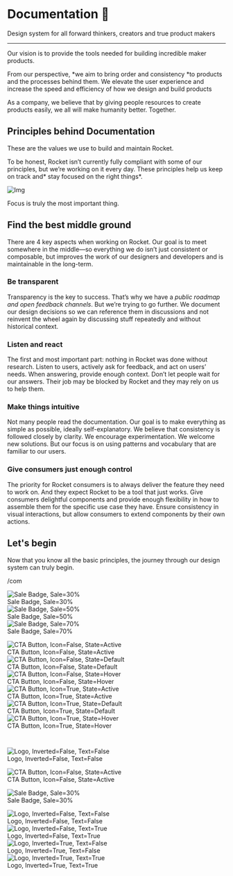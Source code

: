 
# Documentation 🚀

Design system for all forward thinkers, creators and true product makers

---

Our vision is to provide the tools needed for building incredible maker products.

From our perspective, *we aim to bring order and consistency *to products and the processes behind them. We elevate the user experience and increase the speed and efficiency of how we design and build products

As a company, we believe that by giving people resources to create products easily, we all will make humanity better. Together.

## Principles behind Documentation

These are the values we use to build and maintain Rocket.

To be honest, Rocket isn’t currently fully compliant with some of our principles, but we’re working on it every day. These principles help us keep on track and* stay focused on the right things*.

![Img](https://studio-assets.supernova.io/design-systems/14533/9289758a-6300-472a-bbc6-a57098081abf.jpeg)

Focus is truly the most important thing.

## Find the best middle ground

There are 4 key aspects when working on Rocket. Our goal is to meet somewhere in the middle—so everything we do isn’t just consistent or composable, but improves the work of our designers and developers and is maintainable in the long-term.

### Be transparent

Transparency is the key to success. That’s why we have a *public roadmap and open feedback channels*. But we’re trying to go further. We document our design decisions so we can reference them in discussions and not reinvent the wheel again by discussing stuff repeatedly and without historical context.

### Listen and react

The first and most important part: nothing in Rocket was done without research. Listen to users, actively ask for feedback, and act on users’ needs. When answering, provide enough context. Don’t let people wait for our answers. Their job may be blocked by Rocket and they may rely on us to help them.

### Make things intuitive

Not many people read the documentation. Our goal is to make everything as simple as possible, ideally self-explanatory. We believe that consistency is followed closely by clarity. We encourage experimentation. We welcome new solutions. But our focus is on using patterns and vocabulary that are familiar to our users.

### Give consumers just enough control

The priority for Rocket consumers is to always deliver the feature they need to work on. And they expect Rocket to be a tool that just works. Give consumers delightful components and provide enough flexibility in how to assemble them for the specific use case they have. Ensure consistency in visual interactions, but allow consumers to extend components by their own actions.

## Let's begin

Now that you know all the basic principles, the journey through our design system can truly begin.

/com

  
![Sale Badge, Sale=30%](https://studio-assets.supernova.io/design-systems/14533/f3f5b240-3e6b-4d99-9cb8-6b8816fd62fb.png)  
Sale Badge, Sale=30%  
![Sale Badge, Sale=50%](https://studio-assets.supernova.io/design-systems/14533/fea599a9-05fb-4b84-838a-f350fd279b99.png)  
Sale Badge, Sale=50%  
![Sale Badge, Sale=70%](https://studio-assets.supernova.io/design-systems/14533/7880864f-4c70-4bb7-9a87-dcb021cf86e3.png)  
Sale Badge, Sale=70%  


  
![CTA Button, Icon=False, State=Active](https://studio-assets.supernova.io/design-systems/14533/cf2c0a69-37f4-44d4-a3dc-2798a01fbb7d.png)  
CTA Button, Icon=False, State=Active  
![CTA Button, Icon=False, State=Default](https://studio-assets.supernova.io/design-systems/14533/2cc336bc-6c50-4695-8ca9-bdf0ed9517d1.png)  
CTA Button, Icon=False, State=Default  
![CTA Button, Icon=False, State=Hover](https://studio-assets.supernova.io/design-systems/14533/7432de18-3527-4803-83e4-e7bd29c3f439.png)  
CTA Button, Icon=False, State=Hover  
![CTA Button, Icon=True, State=Active](https://studio-assets.supernova.io/design-systems/14533/ec6a1507-b570-4ab7-b74c-ab8b2813b607.png)  
CTA Button, Icon=True, State=Active  
![CTA Button, Icon=True, State=Default](https://studio-assets.supernova.io/design-systems/14533/2158551f-5606-41f9-837d-a09a2de00c70.png)  
CTA Button, Icon=True, State=Default  
![CTA Button, Icon=True, State=Hover](https://studio-assets.supernova.io/design-systems/14533/e58dfc48-d334-4dd9-9939-7634429d6620.png)  
CTA Button, Icon=True, State=Hover  


```javascript  
  
```

  
![Logo, Inverted=False, Text=False](https://studio-assets.supernova.io/design-systems/14533/33899b2c-2ea2-4b1f-b3f9-164df41ad13d.png)  
Logo, Inverted=False, Text=False  


  
  


  
![CTA Button, Icon=False, State=Active](https://studio-assets.supernova.io/design-systems/14533/cf2c0a69-37f4-44d4-a3dc-2798a01fbb7d.png)  
CTA Button, Icon=False, State=Active  


  
![Sale Badge, Sale=30%](https://studio-assets.supernova.io/design-systems/14533/f3f5b240-3e6b-4d99-9cb8-6b8816fd62fb.png)  
Sale Badge, Sale=30%  


  
![Logo, Inverted=False, Text=False](https://studio-assets.supernova.io/design-systems/14533/33899b2c-2ea2-4b1f-b3f9-164df41ad13d.png)  
Logo, Inverted=False, Text=False  
![Logo, Inverted=False, Text=True](https://studio-assets.supernova.io/design-systems/14533/957f82e8-52ec-4c24-8baf-58e2803445dd.png)  
Logo, Inverted=False, Text=True  
![Logo, Inverted=True, Text=False](https://studio-assets.supernova.io/design-systems/14533/afac3f61-7399-4260-9bbb-0d93cf11dd4b.png)  
Logo, Inverted=True, Text=False  
![Logo, Inverted=True, Text=True](https://studio-assets.supernova.io/design-systems/14533/08e192a7-eb9c-4957-8c50-ee593546a477.png)  
Logo, Inverted=True, Text=True  
